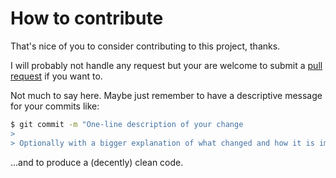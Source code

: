 # How to contribute

That's nice of you to consider contributing to this project, thanks.

I will probably not handle any request but your are welcome to submit a [pull request](https://github.com/0dul/ether-splitter/compare/master...develop?expand=1) if you want to.

Not much to say here. Maybe just remember to have a descriptive message for your commits like:

```sh
$ git commit -m "One-line description of your change
> 
> Optionally with a bigger explanation of what changed and how it is impacting the project."
```

...and to produce a (decently) clean code.